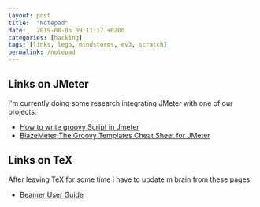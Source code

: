 ```yaml
---
layout: post
title:  "Notepad"
date:   2019-08-05 09:11:17 +0200
categories: [hacking]
tags: [links, lego, mindstorms, ev3, scratch]
permalink: /notepad
---
```


## Links on JMeter

I'm currently doing some research integrating JMeter with one of our projects.

* [How to write groovy Script in Jmeter](https://stackoverflow.com/questions/54528329/how-to-write-groovy-script-in-jmeter)
* [BlazeMeter;The Groovy Templates Cheat Sheet for JMeter](https://www.blazemeter.com/blog/the-groovy-templates-cheat-sheet-for-jmeter/)

## Links on TeX

After leaving TeX for some time i have to update m brain from these pages:

* [Beamer User Guide](http://mirror.physik-pool.tu-berlin.de/pub/CTAN/macros/latex/contrib/beamer/doc/beameruserguide.pdf)

